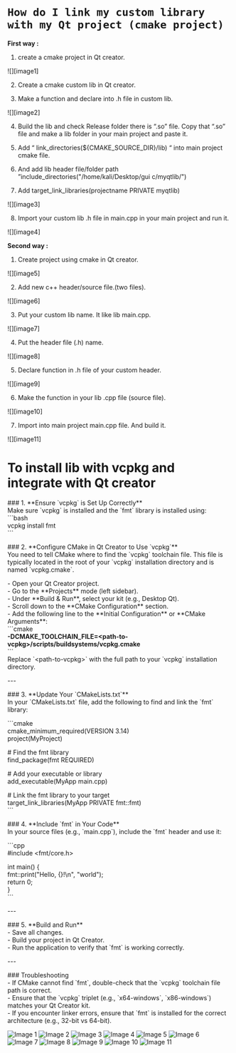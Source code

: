 # **`How do I link my custom library with my Qt project (cmake project)`**

**First way :**

1) create a cmake project in Qt creator.

![][image1]

2) Create a cmake custom lib in Qt creator.

3) Make a function and declare into .h file in custom lib.  
   

![][image2]

4) Build the lib and check Release folder there is “.so” file. Copy that “.so” file and make a lib folder in your main project and paste it.

5) Add “ link\_directories(${CMAKE\_SOURCE\_DIR}/lib) “ into main project cmake file.  
6) And add lib header file/folder path ”include\_directories("/home/kali/Desktop/gui c/myqtlib/")  
7) Add target\_link\_libraries(projectname PRIVATE myqtlib)

![][image3]

8) Import your custom lib .h file in main.cpp in your main project and run it.

![][image4]

**Second way :** 

1) Create project using cmake in Qt creator.

![][image5]

2) Add new c++ header/source file.(two files).

![][image6]

3) Put your custom lib name. It like lib main.cpp.

![][image7]

4) Put the header file (.h) name.

![][image8]

5) Declare function in .h file of your custom header.

![][image9]

6) Make the function in your lib .cpp file (source file).

![][image10]

7) Import into main project main.cpp file. And build it.

![][image11]

# 

# 

# 

# 

# 

# To install lib with vcpkg and integrate with Qt creator

\#\#\# 1\. \*\*Ensure \`vcpkg\` is Set Up Correctly\*\*  
Make sure \`vcpkg\` is installed and the \`fmt\` library is installed using:  
\`\`\`bash  
vcpkg install fmt  
\`\`\`

\#\#\# 2\. \*\*Configure CMake in Qt Creator to Use \`vcpkg\`\*\*  
You need to tell CMake where to find the \`vcpkg\` toolchain file. This file is typically located in the root of your \`vcpkg\` installation directory and is named \`vcpkg.cmake\`.

\- Open your Qt Creator project.  
\- Go to the \*\*Projects\*\* mode (left sidebar).  
\- Under \*\*Build & Run\*\*, select your kit (e.g., Desktop Qt).  
\- Scroll down to the \*\*CMake Configuration\*\* section.  
\- Add the following line to the \*\*Initial Configuration\*\* or \*\*CMake Arguments\*\*:  
  \`\`\`cmake  
  **\-DCMAKE\_TOOLCHAIN\_FILE=\<path-to-vcpkg\>/scripts/buildsystems/vcpkg.cmake**  
  \`\`\`  
  Replace \`\<path-to-vcpkg\>\` with the full path to your \`vcpkg\` installation directory.

\---

\#\#\# 3\. \*\*Update Your \`CMakeLists.txt\`\*\*  
In your \`CMakeLists.txt\` file, add the following to find and link the \`fmt\` library:

\`\`\`cmake  
cmake\_minimum\_required(VERSION 3.14)  
project(MyProject)

\# Find the fmt library  
find\_package(fmt REQUIRED)

\# Add your executable or library  
add\_executable(MyApp main.cpp)

\# Link the fmt library to your target  
target\_link\_libraries(MyApp PRIVATE fmt::fmt)  
\`\`\`

\#\#\# 4\. \*\*Include \`fmt\` in Your Code\*\*  
In your source files (e.g., \`main.cpp\`), include the \`fmt\` header and use it:

\`\`\`cpp  
\#include \<fmt/core.h\>

int main() {  
    fmt::print("Hello, {}\!\\n", "world");  
    return 0;  
}  
\`\`\`

\---

\#\#\# 5\. \*\*Build and Run\*\*  
\- Save all changes.  
\- Build your project in Qt Creator.  
\- Run the application to verify that \`fmt\` is working correctly.

\---

\#\#\# Troubleshooting  
\- If CMake cannot find \`fmt\`, double-check that the \`vcpkg\` toolchain file path is correct.  
\- Ensure that the \`vcpkg\` triplet (e.g., \`x64-windows\`, \`x86-windows\`) matches your Qt Creator kit.  
\- If you encounter linker errors, ensure that \`fmt\` is installed for the correct architecture (e.g., 32-bit vs 64-bit).

![Image 1](data:image/png;base64,iVBORw0KGgoAAAANSUhEUgAAAnAAAAFTCAIAAAA2oabxAABsX0lEQVR4XuzdCVQb2Z0/+nnzP+edeXPenPOfzMx/zv/NZOmkt0y6pZIAsWMBEtgG2yzeV8DGNnhf8M7ijcWYfZexjcFgwGxm3zcBArSU3G2Ynkym05[...])
![Image 2](data:image/png;base64,iVBORw0KGgoAAAANSUhEUgAAAnIAAAFkCAIAAAArK0HZAACAAElEQVR4Xuy9eVQb2YHw+/31zjvvnDnnTb45Z76vk+50Z+ss3Uhi3xFa2G2zGANmB9ts3vGGbTAYg9kROwjbYMy+7/sqEBJIqiq7G09mkpdOJpPM9O[...])
![Image 3](data:image/png;base64,iVBORw0KGgoAAAANSUhEUgAAAnAAAAExCAIAAABznQigAACAAElEQVR4Xuy9iV8byZ3wvf/Afj7Pk919nk32TSaTTTa7mYzUkhD3oZP7kA0YbIxt8IFtwPeJweYy5jD3jY0N5jIYY+4bSQiEACF1e2w5u5Nsks01mZ[...])
![Image 4](data:image/png;base64,iVBORw0KGgoAAAANSUhEUgAAAY4AAAEeCAIAAAASAGVoAABedklEQVR4XuydCXwT1534Id1mu91su0277abbXN22SZMgjSTfp3zfxvjANgaDL8D3fVuSbXxwGYxtwJjLgLkxN/jC921ZR0Jg02u33bb/bbtpk90em5[...])
![Image 5](data:image/png;base64,iVBORw0KGgoAAAANSUhEUgAAAnAAAAFHCAIAAACu5uZ8AACAAElEQVR4Xuy9d3Qb152wvef7f8/53n13v/fd7MYlWZckNhp7R2cXOymJRexVlERRVKdEihR776TYey8SSbH3AhJlRpaoONWx1846Tjax17HjGn13Zg[...])
![Image 6](data:image/png;base64,iVBORw0KGgoAAAANSUhEUgAAAnAAAAFXCAIAAACtMOTnAAB4xElEQVR4Xuy9eVQb2Z3oP+f3x++88ztnznuTZN68dMbdnaQ73Z10awHEvgghAQa8sIPNvtiAwTu28Y7ZDGbfDcZg9n23zQ5CIIG2KsdtdybpdM+bTH[...])
![Image 7](data:image/png;base64,iVBORw0KGgoAAAANSUhEUgAAAjgAAAF2CAIAAADSrXUgAAA+CElEQVR4Xu3deVcTe+Ln8X4GM79e5nb3TC+/7ut1zwIBRBREVFCRNRB2FQEBAXEHlUUREGRRUEREQERkF1DZ9y1krTrz1yz/zHLmzJlz5sxjmG9VJa[...])
![Image 8](data:image/png;base64,iVBORw0KGgoAAAANSUhEUgAAAjEAAAFyCAIAAACLKRz8AAA78ElEQVR4Xu3diV/T+KL38ecfuM89Z+45d845996zjjOOM9OWXVQQFcUNBLqyKggKCu4bCKIiKFAWQRER2dzYZVH2HUrpluQPeV73b3h+SdoSmoIoKD[...])
![Image 9](data:image/png;base64,iVBORw0KGgoAAAANSUhEUgAAAnAAAAFlCAIAAADkgkJBAACAAElEQVR4Xuy9d3Ab2Z2o63p/vHr1qrbqvvXu23vt9QSv99njmSEARpGiKCIxk2LOOQeJilQmRTEnMQcQJEWKOeccEUgEAuhuzUi64zu+6x2P7ZmxvQ[...])
![Image 10](data:image/png;base64,iVBORw0KGgoAAAANSUhEUgAAAnAAAAFdCAIAAAAMq8eBAAB4M0lEQVR4Xuy9eVQb2Z3423+98847Z855v2RmMsmkl2SSdHpDQuxm04IAs9hgFmMDNqsNeMH7jm3Axuz7vu/7voOQQBJCAklV6na705N1kky2ybwsk[...])
![Image 11](data:image/png;base64,iVBORw0KGgoAAAANSUhEUgAAAnAAAAGVCAIAAADxEFtYAACAAElEQVR4Xuy9eVQbR76wPef74zvv+c6557x33vPee2dNJplksoIk9l0rO5jVYBswuwHbYBtvgMEYMLtZBWa12ffdgFkFEptAS7djk8mdm2WSmUziS[...])
